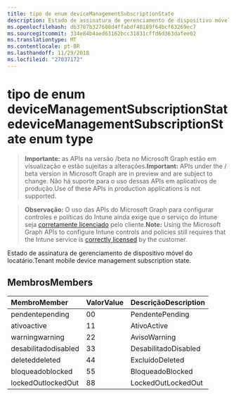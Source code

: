 ```yaml
---
title: tipo de enum deviceManagementSubscriptionState
description: Estado de assinatura de gerenciamento de dispositivo móvel do locatário.
ms.openlocfilehash: db3787b327608d4ffabdf40189f64bcf63269ec7
ms.sourcegitcommit: 334e84b4aed63162bcc31831cffd6d363dafee02
ms.translationtype: MT
ms.contentlocale: pt-BR
ms.lasthandoff: 11/29/2018
ms.locfileid: "27037172"
---
```

# <a name="devicemanagementsubscriptionstate-enum-type"></a><span data-ttu-id="8d7a1-103">tipo de enum deviceManagementSubscriptionState</span><span class="sxs-lookup"><span data-stu-id="8d7a1-103">deviceManagementSubscriptionState enum type</span></span>

> <span data-ttu-id="8d7a1-104">**Importante:** as APIs na versão /beta no Microsoft Graph estão em visualização e estão sujeitas a alterações.</span><span class="sxs-lookup"><span data-stu-id="8d7a1-104">**Important:** APIs under the / beta version in Microsoft Graph are in preview and are subject to change.</span></span> <span data-ttu-id="8d7a1-105">Não há suporte para o uso dessas APIs em aplicativos de produção.</span><span class="sxs-lookup"><span data-stu-id="8d7a1-105">Use of these APIs in production applications is not supported.</span></span>

> <span data-ttu-id="8d7a1-106">**Observação:** O uso das APIs do Microsoft Graph para configurar controles e políticas do Intune ainda exige que o serviço do Intune seja [corretamente licenciado](https://go.microsoft.com/fwlink/?linkid=839381) pelo cliente.</span><span class="sxs-lookup"><span data-stu-id="8d7a1-106">**Note:** Using the Microsoft Graph APIs to configure Intune controls and policies still requires that the Intune service is [correctly licensed](https://go.microsoft.com/fwlink/?linkid=839381) by the customer.</span></span>

<span data-ttu-id="8d7a1-107">Estado de assinatura de gerenciamento de dispositivo móvel do locatário.</span><span class="sxs-lookup"><span data-stu-id="8d7a1-107">Tenant mobile device management subscription state.</span></span>
## <a name="members"></a><span data-ttu-id="8d7a1-108">Membros</span><span class="sxs-lookup"><span data-stu-id="8d7a1-108">Members</span></span>
|<span data-ttu-id="8d7a1-109">Membro</span><span class="sxs-lookup"><span data-stu-id="8d7a1-109">Member</span></span>|<span data-ttu-id="8d7a1-110">Valor</span><span class="sxs-lookup"><span data-stu-id="8d7a1-110">Value</span></span>|<span data-ttu-id="8d7a1-111">Descrição</span><span class="sxs-lookup"><span data-stu-id="8d7a1-111">Description</span></span>|
|:---|:---|:---|
|<span data-ttu-id="8d7a1-112">pendente</span><span class="sxs-lookup"><span data-stu-id="8d7a1-112">pending</span></span>|<span data-ttu-id="8d7a1-113">0</span><span class="sxs-lookup"><span data-stu-id="8d7a1-113">0</span></span>|<span data-ttu-id="8d7a1-114">Pendente</span><span class="sxs-lookup"><span data-stu-id="8d7a1-114">Pending</span></span>|
|<span data-ttu-id="8d7a1-115">ativo</span><span class="sxs-lookup"><span data-stu-id="8d7a1-115">active</span></span>|<span data-ttu-id="8d7a1-116">1</span><span class="sxs-lookup"><span data-stu-id="8d7a1-116">1</span></span>|<span data-ttu-id="8d7a1-117">Ativo</span><span class="sxs-lookup"><span data-stu-id="8d7a1-117">Active</span></span>|
|<span data-ttu-id="8d7a1-118">warning</span><span class="sxs-lookup"><span data-stu-id="8d7a1-118">warning</span></span>|<span data-ttu-id="8d7a1-119">2</span><span class="sxs-lookup"><span data-stu-id="8d7a1-119">2</span></span>|<span data-ttu-id="8d7a1-120">Aviso</span><span class="sxs-lookup"><span data-stu-id="8d7a1-120">Warning</span></span>|
|<span data-ttu-id="8d7a1-121">desabilitado</span><span class="sxs-lookup"><span data-stu-id="8d7a1-121">disabled</span></span>|<span data-ttu-id="8d7a1-122">3</span><span class="sxs-lookup"><span data-stu-id="8d7a1-122">3</span></span>|<span data-ttu-id="8d7a1-123">Desabilitado</span><span class="sxs-lookup"><span data-stu-id="8d7a1-123">Disabled</span></span>|
|<span data-ttu-id="8d7a1-124">deleted</span><span class="sxs-lookup"><span data-stu-id="8d7a1-124">deleted</span></span>|<span data-ttu-id="8d7a1-125">4</span><span class="sxs-lookup"><span data-stu-id="8d7a1-125">4</span></span>|<span data-ttu-id="8d7a1-126">Excluído</span><span class="sxs-lookup"><span data-stu-id="8d7a1-126">Deleted</span></span>|
|<span data-ttu-id="8d7a1-127">bloqueado</span><span class="sxs-lookup"><span data-stu-id="8d7a1-127">blocked</span></span>|<span data-ttu-id="8d7a1-128">5</span><span class="sxs-lookup"><span data-stu-id="8d7a1-128">5</span></span>|<span data-ttu-id="8d7a1-129">Bloqueado</span><span class="sxs-lookup"><span data-stu-id="8d7a1-129">Blocked</span></span>|
|<span data-ttu-id="8d7a1-130">lockedOut</span><span class="sxs-lookup"><span data-stu-id="8d7a1-130">lockedOut</span></span>|<span data-ttu-id="8d7a1-131">8</span><span class="sxs-lookup"><span data-stu-id="8d7a1-131">8</span></span>|<span data-ttu-id="8d7a1-132">LockedOut</span><span class="sxs-lookup"><span data-stu-id="8d7a1-132">LockedOut</span></span>|






